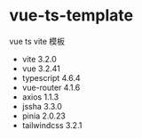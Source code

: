 # vue-ts-template
vue ts vite 模板

- vite 3.2.0
- vue 3.2.41
- typescript 4.6.4
- vue-router 4.1.6
- axios 1.1.3
- jssha 3.3.0
- pinia 2.0.23
- tailwindcss 3.2.1